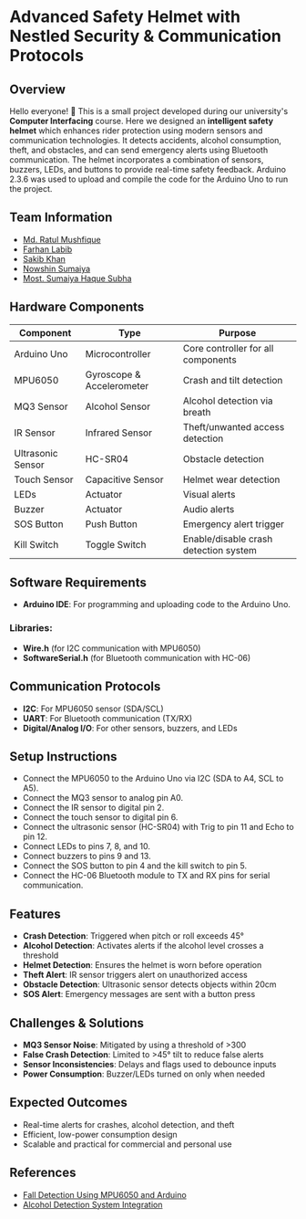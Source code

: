 # Advanced Safety Helmet with Nestled Security & Communication Protocols

## Overview

Hello everyone! 👋 This is a small project developed during our university's **Computer Interfacing** course. Here we designed an **intelligent safety helmet** which enhances rider protection using modern sensors and communication technologies. It detects accidents, alcohol consumption, theft, and obstacles, and can send emergency alerts using Bluetooth communication. The helmet incorporates a combination of sensors, buzzers, LEDs, and buttons to provide real-time safety feedback. Arduino 2.3.6 was used to upload and compile the code for the Arduino Uno to run the project.

## Team Information

- [Md. Ratul Mushfique](https://www.facebook.com/ratul.mushfique/)
- [Farhan Labib](https://www.facebook.com/farhan.labib.913175)
- [Sakib Khan](https://www.facebook.com/shakib.parvez13)
- [Nowshin Sumaiya](https://www.facebook.com/nowshin.sumaiya.yen)
- [Most. Sumaiya Haque Subha](https://www.facebook.com/sumaiya.haque.subah)

## Hardware Components

| Component           | Type                      | Purpose                               |
|---------------------|---------------------------|----------------------------------------|
| Arduino Uno         | Microcontroller           | Core controller for all components     |
| MPU6050             | Gyroscope & Accelerometer | Crash and tilt detection               |
| MQ3 Sensor          | Alcohol Sensor            | Alcohol detection via breath           |
| IR Sensor           | Infrared Sensor           | Theft/unwanted access detection        |
| Ultrasonic Sensor   | HC-SR04                   | Obstacle detection                     |
| Touch Sensor        | Capacitive Sensor         | Helmet wear detection                  |
| LEDs                | Actuator                  | Visual alerts                          |
| Buzzer              | Actuator                  | Audio alerts                           |
| SOS Button          | Push Button               | Emergency alert trigger                |
| Kill Switch         | Toggle Switch             | Enable/disable crash detection system  |

## Software Requirements

- **Arduino IDE**: For programming and uploading code to the Arduino Uno.
### Libraries:
- **Wire.h** (for I2C communication with MPU6050)
- **SoftwareSerial.h** (for Bluetooth communication with HC-06)

## Communication Protocols

- **I2C**: For MPU6050 sensor (SDA/SCL)
- **UART**: For Bluetooth communication (TX/RX)
- **Digital/Analog I/O**: For other sensors, buzzers, and LEDs

## Setup Instructions

- Connect the MPU6050 to the Arduino Uno via I2C (SDA to A4, SCL to A5).
- Connect the MQ3 sensor to analog pin A0.
- Connect the IR sensor to digital pin 2.
- Connect the touch sensor to digital pin 6.
- Connect the ultrasonic sensor (HC-SR04) with Trig to pin 11 and Echo to pin 12.
- Connect LEDs to pins 7, 8, and 10.
- Connect buzzers to pins 9 and 13.
- Connect the SOS button to pin 4 and the kill switch to pin 5.
- Connect the HC-06 Bluetooth module to TX and RX pins for serial communication.

## Features

- **Crash Detection**: Triggered when pitch or roll exceeds 45°
- **Alcohol Detection**: Activates alerts if the alcohol level crosses a threshold
- **Helmet Detection**: Ensures the helmet is worn before operation
- **Theft Alert**: IR sensor triggers alert on unauthorized access
- **Obstacle Detection**: Ultrasonic sensor detects objects within 20cm
- **SOS Alert**: Emergency messages are sent with a button press

## Challenges & Solutions

- **MQ3 Sensor Noise**: Mitigated by using a threshold of >300
- **False Crash Detection**: Limited to >45° tilt to reduce false alerts
- **Sensor Inconsistencies**: Delays and flags used to debounce inputs
- **Power Consumption**: Buzzer/LEDs turned on only when needed

## Expected Outcomes

- Real-time alerts for crashes, alcohol detection, and theft
- Efficient, low-power consumption design
- Scalable and practical for commercial and personal use

## References

- [Fall Detection Using MPU6050 and Arduino](https://www.researchgate.net/publication/303404955_Design_and_Implementation_of_Fall_Detection_System_Using_MPU6050_Arduino)
- [Alcohol Detection System Integration](https://www.researchgate.net/publication/386234301_Deployment_of_Alcohol_Detection_System_in_the_Operations_of_Mechanical_Systems)
